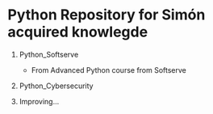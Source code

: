 # Python Repository for Simón acquired knowlegde

1. Python_Softserve
   * From Advanced Python course from Softserve
2. Python_Cybersecurity

3. Improving...
